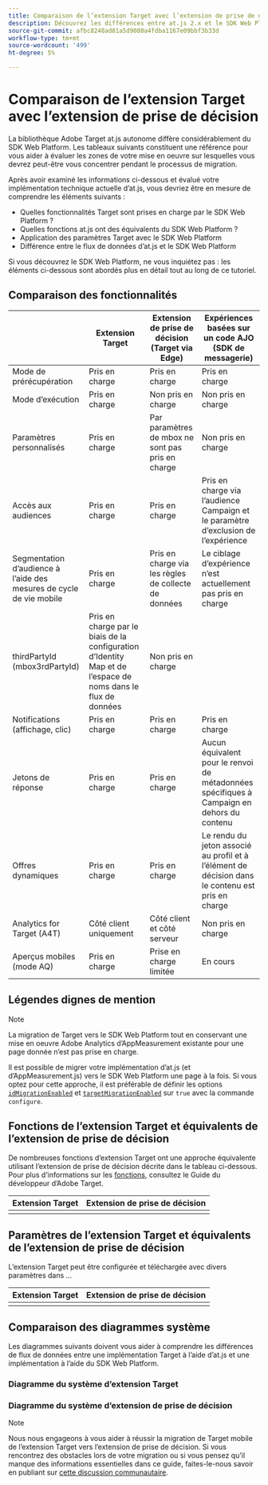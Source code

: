 ```yaml
---
title: Comparaison de l’extension Target avec l’extension de prise de décision
description: Découvrez les différences entre at.js 2.x et le SDK Web Platform, notamment les fonctionnalités, les fonctions, les paramètres et le flux de données.
source-git-commit: afbc8248ad81a5d9080a4fdba1167e09bbf3b33d
workflow-type: tm+mt
source-wordcount: '499'
ht-degree: 5%

---
```


# Comparaison de l’extension Target avec l’extension de prise de décision

La bibliothèque Adobe Target at.js autonome diffère considérablement du SDK Web Platform. Les tableaux suivants constituent une référence pour vous aider à évaluer les zones de votre mise en oeuvre sur lesquelles vous devrez peut-être vous concentrer pendant le processus de migration.

Après avoir examiné les informations ci-dessous et évalué votre implémentation technique actuelle d’at.js, vous devriez être en mesure de comprendre les éléments suivants :

- Quelles fonctionnalités Target sont prises en charge par le SDK Web Platform ?
- Quelles fonctions at.js ont des équivalents du SDK Web Platform ?
- Application des paramètres Target avec le SDK Web Platform
- Différence entre le flux de données d’at.js et le SDK Web Platform

Si vous découvrez le SDK Web Platform, ne vous inquiétez pas : les éléments ci-dessous sont abordés plus en détail tout au long de ce tutoriel.

## Comparaison des fonctionnalités

| | Extension Target | Extension de prise de décision (Target via Edge) | Expériences basées sur un code AJO (SDK de messagerie) |
|---|---|---|---|
| Mode de prérécupération | Pris en charge | Pris en charge | Pris en charge |
| Mode d’exécution | Pris en charge | Non pris en charge | Non pris en charge |
| Paramètres personnalisés | Pris en charge | Par paramètres de mbox ne sont pas pris en charge | Non pris en charge |
| Accès aux audiences | Pris en charge | Pris en charge | Pris en charge via l’audience Campaign et le paramètre d’exclusion de l’expérience |
| Segmentation d’audience à l’aide des mesures de cycle de vie mobile | Pris en charge | Pris en charge via les règles de collecte de données | Le ciblage d’expérience n’est actuellement pas pris en charge |
| thirdPartyId (mbox3rdPartyId) | Pris en charge par le biais de la configuration d’Identity Map et de l’espace de noms dans le flux de données | Non pris en charge |
| Notifications (affichage, clic) | Pris en charge | Pris en charge | Pris en charge |
| Jetons de réponse | Pris en charge | Pris en charge | Aucun équivalent pour le renvoi de métadonnées spécifiques à Campaign en dehors du contenu |
| Offres dynamiques | Pris en charge | Pris en charge | Le rendu du jeton associé au profil et à l’élément de décision dans le contenu est pris en charge |
| Analytics for Target (A4T) | Côté client uniquement | Côté client et côté serveur | Non pris en charge |
| Aperçus mobiles (mode AQ) | Pris en charge | Prise en charge limitée | En cours |



## Légendes dignes de mention

>[!NOTE]
>
>La migration de Target vers le SDK Web Platform tout en conservant une mise en oeuvre Adobe Analytics d’AppMeasurement existante pour une page donnée n’est pas prise en charge.
>
> Il est possible de migrer votre implémentation d’at.js (et d’AppMeasurement.js) vers le SDK Web Platform une page à la fois. Si vous optez pour cette approche, il est préférable de définir les options [`idMigrationEnabled`](https://experienceleague.adobe.com/docs/experience-platform/edge/fundamentals/configuring-the-sdk.html#id-migration-enabled) et [`targetMigrationEnabled`](https://experienceleague.adobe.com/docs/experience-platform/edge/fundamentals/configuring-the-sdk.html#targetMigrationEnabled) sur `true` avec la commande `configure`.

## Fonctions de l’extension Target et équivalents de l’extension de prise de décision

De nombreuses fonctions d’extension Target ont une approche équivalente utilisant l’extension de prise de décision décrite dans le tableau ci-dessous. Pour plus d’informations sur les [fonctions](https://developer.adobe.com/target/implement/client-side/atjs/atjs-functions/atjs-functions/), consultez le Guide du développeur d’Adobe Target.

| Extension Target | Extension de prise de décision |
| --- | --- | 
| |  |

## Paramètres de l’extension Target et équivalents de l’extension de prise de décision

L’extension Target peut être configurée et téléchargée avec divers paramètres dans ...

| Extension Target | Extension de prise de décision |
| --- | --- | 
| |  |


## Comparaison des diagrammes système

Les diagrammes suivants doivent vous aider à comprendre les différences de flux de données entre une implémentation Target à l’aide d’at.js et une implémentation à l’aide du SDK Web Platform.

### Diagramme du système d’extension Target



### Diagramme du système d’extension de prise de décision




>[!NOTE]
>
>Nous nous engageons à vous aider à réussir la migration de Target mobile de l’extension Target vers l’extension de prise de décision. Si vous rencontrez des obstacles lors de votre migration ou si vous pensez qu’il manque des informations essentielles dans ce guide, faites-le-nous savoir en publiant sur [cette discussion communautaire](https://experienceleaguecommunities.adobe.com/t5/adobe-experience-platform-data/tutorial-discussion-migrate-target-from-at-js-to-web-sdk/m-p/575587#M463).
